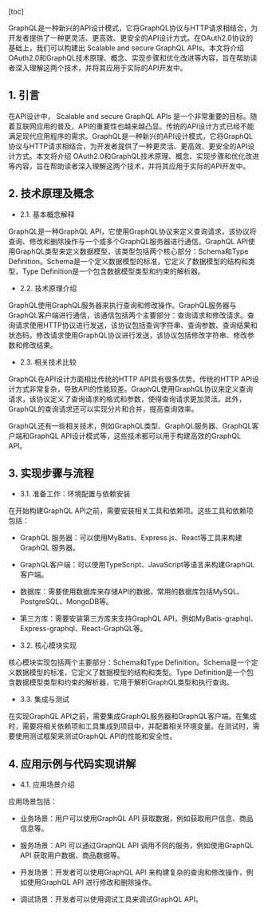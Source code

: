 
[toc]                    
                
                
GraphQL是一种新兴的API设计模式，它将GraphQL协议与HTTP请求相结合，为开发者提供了一种更灵活、更高效、更安全的API设计方式。在OAuth2.0协议的基础上，我们可以构建出 Scalable and secure GraphQL APIs。本文将介绍 OAuth2.0和GraphQL技术原理、概念、实现步骤和优化改进等内容，旨在帮助读者深入理解这两个技术，并将其应用于实际的API开发中。

## 1. 引言

在API设计中， Scalable and secure GraphQL APIs 是一个非常重要的目标。随着互联网应用的普及，API的重要性也越来越凸显。传统的API设计方式已经不能满足现代应用程序的需求。GraphQL是一种新兴的API设计模式，它将GraphQL协议与HTTP请求相结合，为开发者提供了一种更灵活、更高效、更安全的API设计方式。本文将介绍 OAuth2.0和GraphQL技术原理、概念、实现步骤和优化改进等内容，旨在帮助读者深入理解这两个技术，并将其应用于实际的API开发中。

## 2. 技术原理及概念

- 2.1. 基本概念解释

GraphQL是一种GraphQL API，它使用GraphQL协议来定义查询请求，该协议将查询、修改和删除操作与一个或多个GraphQL服务器进行通信。GraphQL API使用GraphQL类型来定义数据模型，该类型包括两个核心部分：Schema和Type Definition。Schema是一个定义数据模型的标准，它定义了数据模型的结构和类型，Type Definition是一个包含数据模型类型和约束的解析器。

- 2.2. 技术原理介绍

GraphQL使用GraphQL服务器来执行查询和修改操作。GraphQL服务器与GraphQL客户端进行通信，该通信包括两个主要部分：查询请求和修改请求。查询请求使用HTTP协议进行发送，该协议包括查询字符串、查询参数、查询结果和状态码。修改请求使用GraphQL协议进行发送，该协议包括修改字符串、修改参数和修改结果。

- 2.3. 相关技术比较

GraphQL在API设计方面相比传统的HTTP API具有很多优势。传统的HTTP API设计方式非常复杂，导致API的性能较差。GraphQL使用GraphQL协议来定义查询请求，该协议定义了查询请求的格式和参数，使得查询请求更加灵活。此外，GraphQL的查询请求还可以实现分片和合并，提高查询效率。

GraphQL还有一些相关技术，例如GraphQL类型、GraphQL服务器、GraphQL客户端和GraphQL API设计模式等，这些技术都可以用于构建高效的GraphQL API。

## 3. 实现步骤与流程

- 3.1. 准备工作：环境配置与依赖安装

在开始构建GraphQL API之前，需要安装相关工具和依赖项。这些工具和依赖项包括：

- GraphQL 服务器：可以使用MyBatis、Express.js、React等工具来构建GraphQL 服务器。
- GraphQL客户端：可以使用TypeScript、JavaScript等语言来构建GraphQL客户端。
- 数据库：需要使用数据库来存储API的数据，常用的数据库包括MySQL、PostgreSQL、MongoDB等。

- 第三方库：需要安装第三方库来支持GraphQL API，例如MyBatis-graphql、Express-graphql、React-GraphQL等。

- 3.2. 核心模块实现

核心模块实现包括两个主要部分：Schema和Type Definition。Schema是一个定义数据模型的标准，它定义了数据模型的结构和类型。Type Definition是一个包含数据模型类型和约束的解析器，它用于解析GraphQL类型和执行查询。

- 3.3. 集成与测试

在实现GraphQL API之前，需要集成GraphQL服务器和GraphQL客户端。在集成时，需要将相关依赖项和工具集成到项目中，并配置相关环境变量。在测试时，需要使用测试框架来测试GraphQL API的性能和安全性。

## 4. 应用示例与代码实现讲解

- 4.1. 应用场景介绍

应用场景包括：

- 业务场景：用户可以使用GraphQL API 获取数据，例如获取用户信息、商品信息等。
- 服务场景：API 可以通过GraphQL API 调用不同的服务，例如使用GraphQL API 获取用户数据、商品数据等。

- 开发场景：开发者可以使用GraphQL API 来构建复杂的查询和修改操作，例如使用GraphQL API 进行修改和删除操作。

- 调试场景：开发者可以使用调试工具来调试GraphQL API。

